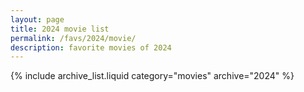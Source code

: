 ```yaml
---
layout: page
title: 2024 movie list
permalink: /favs/2024/movie/
description: favorite movies of 2024
---
```


{% include archive_list.liquid category="movies" archive="2024" %}
